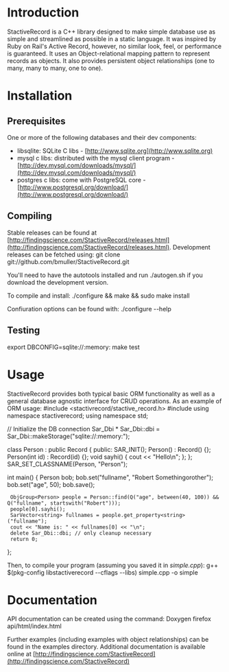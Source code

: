 # Introduction
StactiveRecord is a C++ library designed to make simple database use as simple and streamlined as possible in a static language. It was inspired by Ruby on Rail's Active Record, however, no similar look, feel, or performance is guaranteed. It uses an Object-relational mapping pattern to represent records as objects. It also provides persistent object relationships (one to many, many to many, one to one).

# Installation
## Prerequisites
One or more of the following databases and their dev components:
 * libsqlite: SQLite C libs - [http://www.sqlite.org](http://www.sqlite.org)
 * mysql c libs: distributed with the mysql client program - [http://dev.mysql.com/downloads/mysql/](http://dev.mysql.com/downloads/mysql/)
 * postgres c libs: come with PostgreSQL core - [http://www.postgresql.org/download/](http://www.postgresql.org/download/)

## Compiling
Stable releases can be found at [http://findingscience.com/StactiveRecord/releases.html](http://findingscience.com/StactiveRecord/releases.html).  Development releases can be fetched using:
   git clone git://github.com/bmuller/StactiveRecord.git

You'll need to have the autotools installed and run ./autogen.sh if you download the development version.

To compile and install:
   ./configure && make && sudo make install

Confiuration options can be found with:
   ./configure --help

## Testing
  export DBCONFIG=sqlite://:memory:
  make test

# Usage
StactiveRecord provides both typical basic ORM functionality as well as a general database agnostic interface for CRUD operations.  As an example of ORM usage:
   #include <stactivrecord/stactive_record.h>
   #include <iostream>
   using namespace stactiverecord;
   using namespace std;

   // Initialize the DB connection
   Sar_Dbi * Sar_Dbi::dbi = Sar_Dbi::makeStorage("sqlite://:memory:");

   class Person : public Record<Person> {
   public:
     SAR_INIT();
     Person() : Record<Person>() {};
     Person(int id) : Record<Person>(id) {};
     void sayhi() { cout << "Hello\n"; };
   };
   SAR_SET_CLASSNAME(Person, "Person");

   int main() {
     Person bob;
     bob.set("fullname", "Robert Somethingorother");
     bob.set("age", 50);
     bob.save();

     ObjGroup<Person> people = Person::find(Q("age", between(40, 100)) && Q("fullname", startswith("Robert")));
     people[0].sayhi();
     SarVector<string> fullnames = people.get_property<string>("fullname");
     cout << "Name is: " << fullnames[0] << "\n";
     delete Sar_Dbi::dbi; // only cleanup necessary
     return 0;
   };

Then, to compile your program (assuming you saved it in *simple.cpp*):
   g++ $(pkg-config libstactiverecord --cflags --libs) simple.cpp -o simple

# Documentation
API documentation can be created using the command:
  Doxygen
  firefox api/html/index.html

Further examples (including examples with object relationships) can be found in the examples directory.  Additional documentation is available online at [http://findingscience.com/StactiveRecord](http://findingscience.com/StactiveRecord)